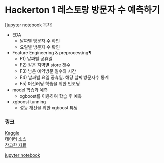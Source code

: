 # Hackerton 1 레스토랑 방문자 수 예측하기

[jupyter notebook 목차]
- EDA
  - 날짜별 방문자 수 확인
  - 요일별 방문자 수 확인
- Feature Engineering & preprocessing¶
  - F1) 날짜별 공휴일
  - F2) 같은 지역별 store 갯수
  - F3) 남은 예약방문 일수와 시간
  - F4) 날짜별 요일 공휴일. 해당 날짜 방문자수 통계
  - F5) 머신러닝 학습을 위한 인코딩
- model 학습과 예측
  - xgboost를 이용하여 학습 후 예측
- xgboost tunning
  - 성능 개선을 위한 xgboost 튜닝


### 링크
[Kaggle](https://www.kaggle.com/c/recruit-restaurant-visitor-forecasting)   
[데이터 소스](https://www.kaggle.com/c/recruit-restaurant-visitor-forecasting/data)   
[참고한 자료](https://github.com/ligz08/Kaggle-Recruit-Restaurant-Visitor-Forecasting)

[jupyter notebook](https://github.com/kalina007/Hackerton/blob/main/HackerTon1/hackerton_1-version1.ipynb)
